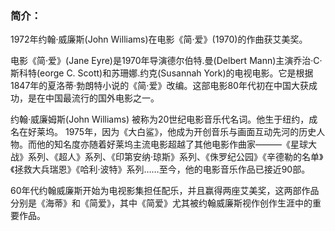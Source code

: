 

### 简介：

1972年约翰·威廉斯(John Williams)在电影《简·爱》(1970)的作曲获艾美奖。

电影《简·爱》(Jane Eyre)是1970年导演德尔伯特.曼(Delbert Mann)主演乔治·C·斯科特(eorge C.
Scott)和苏珊娜.约克(Susannah
York)的电视电影。它是根据1847年的夏洛蒂·勃朗特小说的《简·爱》改编。这部电影80年代初在中国大获成功，是在中国最流行的国外电影之一。  

约翰·威廉姆斯(John Williams) 被称为20世纪电影音乐代名词。他生于纽约，成名在好莱坞。
1975年，因为《大白鲨》，他成为开创音乐与画面互动先河的历史人物。而他的知名度亦随着好莱坞主流电影超越了其他电影作曲家———《星球大战》系列、《超人》系列、《印第安纳·琼斯》系列、《侏罗纪公园》《辛德勒的名单》《拯救大兵瑞恩》《哈利·波特》系列……至今，他的电影音乐作品已接近90部。

60年代约翰威廉斯开始为电视影集担任配乐，并且赢得两座艾美奖，这两部作品分别是《海蒂》和《简爱》，其中《简爱》尤其被约翰威廉斯视作创作生涯中的重要作品。

